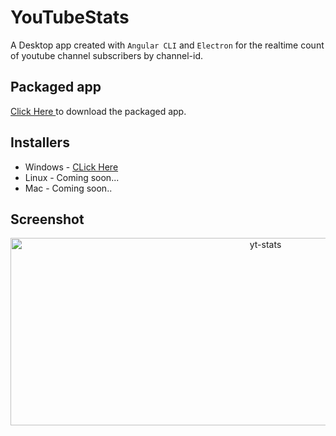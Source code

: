 # YouTubeStats

A Desktop app created with `Angular CLI` and `Electron` for the realtime count of youtube channel subscribers by channel-id.

## Packaged app

<a href="https://mittalhimanshu151.000webhostapp.com/Installers/YTStats/YTStats-win32-ia32.rar">Click Here </a> to download the packaged app.

## Installers

* Windows - <a href="https://drive.google.com/open?id=1VxFRzib8Xq23U7_gJxzkIMWDcX7veS44">CLick Here</a>
* Linux - Coming soon...
* Mac - Coming soon..

## Screenshot

<p align="center">
<img src="https://mittalhimanshu151.000webhostapp.com/Images/YTStats/yt_stats.PNG" width="800" height="300" alt="yt-stats" />
</p>